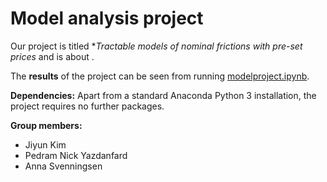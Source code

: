 # Model analysis project

Our project is titled **Tractable models of nominal frictions with pre-set prices* and is about .


The **results** of the project can be seen from running [modelproject.ipynb](modelproject.ipynb).

**Dependencies:** Apart from a standard Anaconda Python 3 installation, the project requires no further packages.

**Group members:**
- Jiyun Kim
- Pedram Nick Yazdanfard
- Anna Svenningsen
